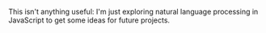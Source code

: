 This isn't anything useful: I'm just exploring natural language processing in JavaScript to get some ideas for future projects.
